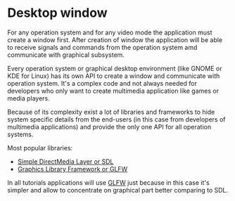 # Desktop window

For any operation system and for any video mode the application must create a window first.
After creation of window the application will be able to receive signals and commands from the operation system amd communicate with graphical subsystem.

Every operation system or graphical desktop environment (like GNOME or KDE for Linux) has its own API to create a window and communicate with operation system. It's a complex code and not always needed for developers who only want to create multimedia application like games or media players.

Because of its complexity exist a lot of libraries and frameworks to hide system specific details from the end-users (in this case from developers of multimedia applications) and provide the only one API for all operation systems.

Most popular libraries:

* [Simple DirectMedia Layer or SDL](https://libsdl.org)
* [Graphics Library Framework or GLFW](https://www.glfw.org)

In all tutorials applications will use [GLFW](https://www.glfw.org) just because in this case it's simpler and allow to concentrate on graphical part better comparing to SDL.
